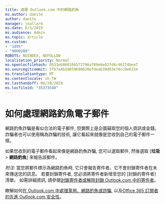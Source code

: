 ```yaml
---
title: 處理 Outlook.com 中的網路釣魚
ms.author: daeite
author: daeite
manager: joallard
ms.date: 6/3/2019
ms.audience: Admin
ms.topic: article
ms.custom:
- "1895"
- "9000289"
ROBOTS: NOINDEX, NOFOLLOW
localization_priority: Normal
ms.openlocfilehash: 0551eb86016b572796a789e6e82fd4c46274bea7
ms.sourcegitcommit: 5fb7a4b28859690020efdea630d03e70cc0e6334
ms.translationtype: MT
ms.contentlocale: zh-TW
ms.lasthandoff: 06/28/2019
ms.locfileid: "35373548"
---
```

# <a name="how-to-deal-with-a-phishing-email"></a>如何處理網路釣魚電子郵件

網路釣魚詐騙是看似合法的電子郵件, 但實際上是企圖竊取您的個人資訊或金錢。 詐騙者也可以使用稱為詐騙的技術, 讓它看起來就像是您收到自己的電子郵件一樣。

如果您收到的電子郵件看起來像是網路釣魚詐騙, 您可以選取郵件, 然後選取 [**垃圾** > **網路釣魚**] 來報告該郵件。

*附注:* 當您將郵件標示為網路釣魚時, 它只會報告寄件者。它不會封鎖寄件者在未來傳送您的訊息。 若要封鎖寄件者, 您必須將寄件者新增至您的 [封鎖的寄件者] 清單。 如需詳細資訊, 請參閱[封鎖寄件者或解除封鎖 Outlook.com 中的寄件者](https://support.office.com/article/a3ece97b-82f8-4a5e-9ac3-e92fa6427ae4)。

瞭解如何[在 Outlook.com 中處理濫用、網路釣魚或詐騙](https://support.office.com/article/0d882ea5-eedc-4bed-aebc-079ffa1105a3), 以及[Office 365 訂閱者的先進 Outlook.com 安全性](https://support.office.com/article/882d2243-eab9-4545-a58a-b36fee4a46e2)。